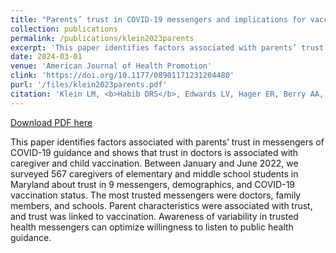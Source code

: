 ```yaml
---
title: "Parents’ trust in COVID-19 messengers and implications for vaccination"
collection: publications
permalink: /publications/klein2023parents
excerpt: 'This paper identifies factors associated with parents’ trust in messengers of COVID-19 guidance and shows that trust in doctors is associated with caregiver and child vaccination. Between January and June 2022, we surveyed 567 caregivers of elementary and middle school students in Maryland about trust in 9 messengers, demographics, and COVID-19 vaccination status. The most trusted messengers were doctors, family members, and schools. Parent characteristics were associated with trust, and trust was linked to vaccination. Awareness of variability in trusted health messengers can optimize willingness to listen to public health guidance.'
date: 2024-03-01
venue: 'American Journal of Health Promotion'
clink: 'https://doi.org/10.1177/08901171231204480'
purl: '/files/klein2023parents.pdf'
citation: 'Klein LM, <b>Habib DRS</b>, Edwards LV, Hager ER, Berry AA, Connor KA, Calderon G, Liu Y, Johnson SB. Parents’ trust in COVID-19 messengers and implications for vaccination. <i>Am J Health Promot</i>. 2024;38(3):364-374. doi:10.1177/08901171231204480'
---
```

[Download PDF here](http://danielrshabib.github.io/files/klein2023parents.pdf)

This paper identifies factors associated with parents’ trust in messengers of COVID-19 guidance and shows that trust in doctors is associated with caregiver and child vaccination. Between January and June 2022, we surveyed 567 caregivers of elementary and middle school students in Maryland about trust in 9 messengers, demographics, and COVID-19 vaccination status. The most trusted messengers were doctors, family members, and schools. Parent characteristics were associated with trust, and trust was linked to vaccination. Awareness of variability in trusted health messengers can optimize willingness to listen to public health guidance.
